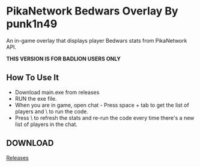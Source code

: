 # PikaNetwork Bedwars Overlay By punk1n49 

An in-game overlay that displays player Bedwars stats from PikaNetwork API.

**THIS VERSION IS FOR BADLION USERS ONLY**

## How To Use It 
- Download main.exe from releases
- RUN the exe file.
- When you are in game, open chat - Press space + tab to get the list of players and \ to run the code.
- Press \ to refresh the stats and re-run the code every time there's a new list of players in the chat.

## DOWNLOAD 

[Releases](https://github.com/punk1n49/pikanetwork-bedwars-overlay/releases)




